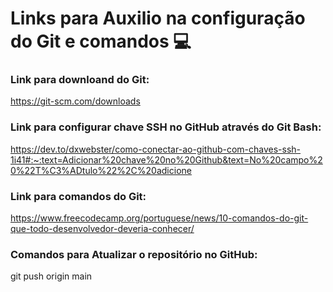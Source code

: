 # Links para Auxilio na configuração do Git e comandos :computer:

### Link para downloand do Git: 

https://git-scm.com/downloads

### Link para configurar chave SSH no GitHub através do Git Bash: 

https://dev.to/dxwebster/como-conectar-ao-github-com-chaves-ssh-1i41#:~:text=Adicionar%20chave%20no%20Github&text=No%20campo%20%22T%C3%ADtulo%22%2C%20adicione

### Link para comandos do Git:

https://www.freecodecamp.org/portuguese/news/10-comandos-do-git-que-todo-desenvolvedor-deveria-conhecer/

### Comandos para Atualizar o repositório no GitHub:

git push origin main